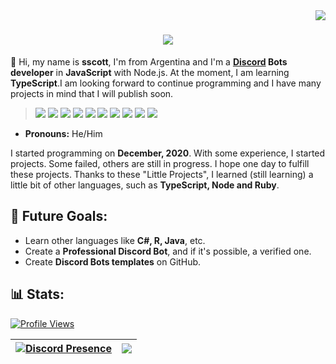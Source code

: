 <img align="right" src="https://visitor-badge.laobi.icu/badge?page_id=ggrizlyy.ggrizlyy">

<h1 align="center">
  <a href="https://git.io/typing-svg">
    <img src="https://readme-typing-svg.herokuapp.com/?lines=Hello,+There!+👋;This+is+sccott....;&center=true&size=30">
  </a>
</h1>

👋 Hi, my name is **sscott**, I'm from Argentina and I'm a **[Discord](https://discord.com/) Bots developer** in **JavaScript** with Node.js. At the moment, I am learning **TypeScript**.I am looking forward to continue programming and I have many projects in mind that I will publish soon.

> <a href="https://javascript.com/"><img src="https://img.icons8.com/color/30/000000/javascript.png"/></a> 
<a href="https://nodejs.org/en/"><img src="https://img.icons8.com/windows/30/4caf50/node-js.png"/></a>
<a href="https://typescriptlang.org/"><img src="https://img.icons8.com/color/30/000000/typescript.png"/></a>
<a href="https://developer.mozilla.org/en-US/docs/Web/HTML"><img src="https://img.icons8.com/color/30/000000/html-5.png"/></a>
<a href="https://developer.mozilla.org/en-US/docs/web/CSS"><img src="https://img.icons8.com/color/30/0080FF/css3.png"/></a>
<a href="https://code.visualstudio.com/"><img src="https://img.icons8.com/ios-filled/30/0175c5/visual-studio-logo.png"/></a>
<a href="https://git-scm.com/"><img src="https://img.icons8.com/ios-filled/30/f4511e/git.png"/></a>
<a href="https://www.mongodb.com/"><img src="https://img.icons8.com/color/30/000000/mongodb.png"/></a>
<a href="https://www.heroku.com/"><img src="https://img.icons8.com/color/30/000000/heroku.png"/></a>
<a href="https://www.npmjs.com/"><img src="https://img.icons8.com/color/30/000000/npm.png"/></a>

- **Pronouns:** He/Him

I started programming on **December, 2020**. With some experience, I started projects. Some failed, others are still in progress. I hope one day to fulfill these projects. Thanks to these "Little Projects", I learned (still learning) a little bit of other languages, such as **TypeScript, Node and Ruby**.
  
<h2>📝 Future Goals:</h2>
  
- Learn other languages like **C#, R, Java**, etc.
- Create a **Professional Discord Bot**, and if it's possible, a verified one.
- Create **Discord Bots templates** on GitHub.
  
<h2>📊 Stats:</h2>

<a href="https://github.com/Mateo-tem"><img src="https://komarev.com/ghpvc/?username=Mateo-tem" alt="Profile Views"/></a>

| [![Discord Presence](https://lanyard.cnrad.dev/api/1045534410084204567)](https://discord.com/users/1045534410084204567) | <img src="https://github-readme-stats.vercel.app/api?username=sccott32&theme=dark&hide_border=false&include_all_commits=true&count_private=false" /> |
|--------------------------------------------------------------------------------------------------------------|------------------------------------------------------------------------------------------------------------|

